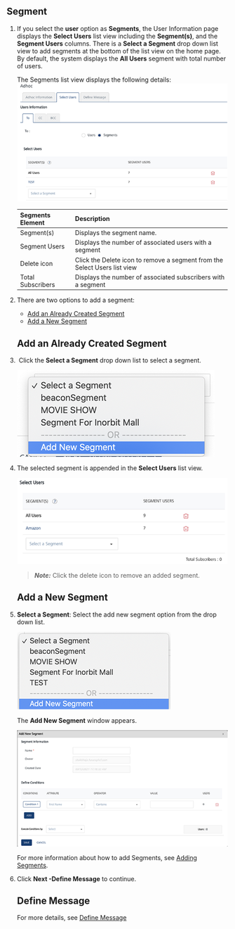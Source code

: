                             


Segment
-------

1.  If you select the **user** option as **Segments**, the User Information page displays the **Select Users** list view including the **Segment(s)**, and the **Segment Users** columns. There is a **Select a Segment** drop down list view to add segments at the bottom of the list view on the home page. By default, the system displays the **All Users** segment with total number of users.
    
    The Segments list view displays the following details:  
    ![](../../Resources/Images/Engagement/Adhoc/Email_Message/emailsegment_595x252.png)
    
    | Segments Element | Description |
    | --- | --- |
    | Segment(s) | Displays the segment name. |
    | Segment Users | Displays the number of associated users with a segment |
    | Delete icon | Click the Delete icon to remove a segment from the Select Users list view |
    | Total Subscribers | Displays the number of associated subscribers with a segment |
    
2.  There are two options to add a segment:
    
    *   [Add an Already Created Segment](#add-an-already-created-segment)
    *   [Add a New Segment](#add-a-new-segment)
    
    Add an Already Created Segment
    ------------------------------
    
3.   Click the **Select a Segment** drop down list to select a segment.
    
    ![](../../Resources/Images/Engagement/Adhoc/Email_Message/selsegddlist.png)
    
4.  The selected segment is appended in the **Select Users** list view.
    
    ![](../../Resources/Images/Engagement/Adhoc/Email_Message/ebaysegment_599x113.png)
    
    > **_Note:_** Click the delete icon to remove an added segment.
    
    Add a New Segment
    -----------------
    
5.  **Select a Segment**: Select the add new segment option from the drop down list.
    
    ![](../../Resources/Images/Engagement/Adhoc/Email_Message/addnewsegmentddlist.png)
    
    The **Add New Segment** window appears.
    
    ![](../../Resources/Images/Engagement/Adhoc/Email_Message/addsegmentwindow_597x328.png)
    
    For more information about how to add Segments, see [Adding Segments](../../Segments/Adding_a_Segment.md).
    
6.  Click **Next -Define Message** to continue.
    
    Define Message
    --------------
    
    For more details, see [Define Message](../General_Channel_Type_Email_Message.md#define-email-message)
